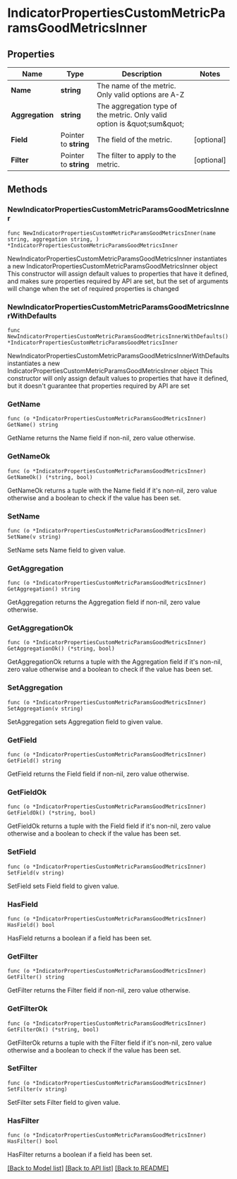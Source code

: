 # IndicatorPropertiesCustomMetricParamsGoodMetricsInner

## Properties

Name | Type | Description | Notes
------------ | ------------- | ------------- | -------------
**Name** | **string** | The name of the metric. Only valid options are A-Z | 
**Aggregation** | **string** | The aggregation type of the metric. Only valid option is \&quot;sum\&quot; | 
**Field** | Pointer to **string** | The field of the metric. | [optional] 
**Filter** | Pointer to **string** | The filter to apply to the metric. | [optional] 

## Methods

### NewIndicatorPropertiesCustomMetricParamsGoodMetricsInner

`func NewIndicatorPropertiesCustomMetricParamsGoodMetricsInner(name string, aggregation string, ) *IndicatorPropertiesCustomMetricParamsGoodMetricsInner`

NewIndicatorPropertiesCustomMetricParamsGoodMetricsInner instantiates a new IndicatorPropertiesCustomMetricParamsGoodMetricsInner object
This constructor will assign default values to properties that have it defined,
and makes sure properties required by API are set, but the set of arguments
will change when the set of required properties is changed

### NewIndicatorPropertiesCustomMetricParamsGoodMetricsInnerWithDefaults

`func NewIndicatorPropertiesCustomMetricParamsGoodMetricsInnerWithDefaults() *IndicatorPropertiesCustomMetricParamsGoodMetricsInner`

NewIndicatorPropertiesCustomMetricParamsGoodMetricsInnerWithDefaults instantiates a new IndicatorPropertiesCustomMetricParamsGoodMetricsInner object
This constructor will only assign default values to properties that have it defined,
but it doesn't guarantee that properties required by API are set

### GetName

`func (o *IndicatorPropertiesCustomMetricParamsGoodMetricsInner) GetName() string`

GetName returns the Name field if non-nil, zero value otherwise.

### GetNameOk

`func (o *IndicatorPropertiesCustomMetricParamsGoodMetricsInner) GetNameOk() (*string, bool)`

GetNameOk returns a tuple with the Name field if it's non-nil, zero value otherwise
and a boolean to check if the value has been set.

### SetName

`func (o *IndicatorPropertiesCustomMetricParamsGoodMetricsInner) SetName(v string)`

SetName sets Name field to given value.


### GetAggregation

`func (o *IndicatorPropertiesCustomMetricParamsGoodMetricsInner) GetAggregation() string`

GetAggregation returns the Aggregation field if non-nil, zero value otherwise.

### GetAggregationOk

`func (o *IndicatorPropertiesCustomMetricParamsGoodMetricsInner) GetAggregationOk() (*string, bool)`

GetAggregationOk returns a tuple with the Aggregation field if it's non-nil, zero value otherwise
and a boolean to check if the value has been set.

### SetAggregation

`func (o *IndicatorPropertiesCustomMetricParamsGoodMetricsInner) SetAggregation(v string)`

SetAggregation sets Aggregation field to given value.


### GetField

`func (o *IndicatorPropertiesCustomMetricParamsGoodMetricsInner) GetField() string`

GetField returns the Field field if non-nil, zero value otherwise.

### GetFieldOk

`func (o *IndicatorPropertiesCustomMetricParamsGoodMetricsInner) GetFieldOk() (*string, bool)`

GetFieldOk returns a tuple with the Field field if it's non-nil, zero value otherwise
and a boolean to check if the value has been set.

### SetField

`func (o *IndicatorPropertiesCustomMetricParamsGoodMetricsInner) SetField(v string)`

SetField sets Field field to given value.

### HasField

`func (o *IndicatorPropertiesCustomMetricParamsGoodMetricsInner) HasField() bool`

HasField returns a boolean if a field has been set.

### GetFilter

`func (o *IndicatorPropertiesCustomMetricParamsGoodMetricsInner) GetFilter() string`

GetFilter returns the Filter field if non-nil, zero value otherwise.

### GetFilterOk

`func (o *IndicatorPropertiesCustomMetricParamsGoodMetricsInner) GetFilterOk() (*string, bool)`

GetFilterOk returns a tuple with the Filter field if it's non-nil, zero value otherwise
and a boolean to check if the value has been set.

### SetFilter

`func (o *IndicatorPropertiesCustomMetricParamsGoodMetricsInner) SetFilter(v string)`

SetFilter sets Filter field to given value.

### HasFilter

`func (o *IndicatorPropertiesCustomMetricParamsGoodMetricsInner) HasFilter() bool`

HasFilter returns a boolean if a field has been set.


[[Back to Model list]](../README.md#documentation-for-models) [[Back to API list]](../README.md#documentation-for-api-endpoints) [[Back to README]](../README.md)


